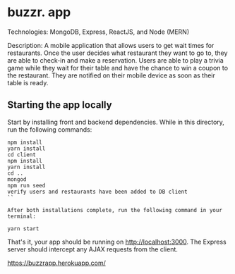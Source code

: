 # buzzr. app

Technologies: MongoDB, Express, ReactJS, and Node (MERN)

Description: A mobile application that allows users to get wait times for restaurants. Once the user decides what restaurant they want to go to, they are able to check-in and make a reservation. Users are able to play a trivia game while they wait for their table and have the chance to win a coupon to the restaurant. They are notified on their mobile device as soon as their table is ready.

## Starting the app locally

Start by installing front and backend dependencies. While in this directory, run the following commands:

```
npm install
yarn install
cd client
npm install
yarn install
cd ..
mongod
npm run seed
verify users and restaurants have been added to DB client
``

After both installations complete, run the following command in your terminal:

```
```
yarn start
```

That's it, your app should be running on <http://localhost:3000>. The Express server should intercept any AJAX requests from the client.

https://buzzrapp.herokuapp.com/
